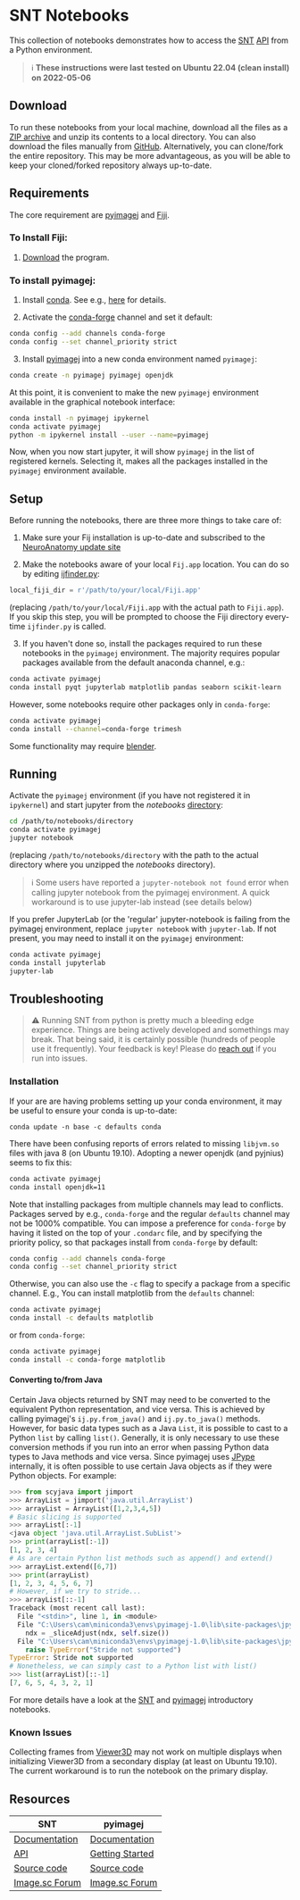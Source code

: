 # SNT Notebooks

This collection of notebooks demonstrates how to access the [SNT][] [API][] from a
Python environment.


> :information_source: **These instructions were last tested on Ubuntu 22.04 (clean install) on 2022-05-06**



## Download
To run these notebooks from your local machine, download all the files as a
[ZIP archive](https://kinolien.github.io/gitzip/?download=https://github.com/morphonets/SNT/tree/master/notebooks)
and unzip its contents to a local directory. You can also download the files
manually from [GitHub](https://github.com/morphonets/SNT/tree/master/notebooks).
Alternatively, you can clone/fork the entire repository. This may be more advantageous, as you will be able to keep your cloned/forked repository always up-to-date.


## Requirements
The core requirement are [pyimagej] and [Fiji](https://imagej.net/Fiji).

### To Install Fiji:

1. [Download](https://imagej.net/Fiji/Downloads) the program.

### To install pyimagej:

1. Install [conda](https://www.anaconda.com/distribution/). See e.g., [here][pyimagej]
   for details.

2. Activate the [conda-forge](https://conda-forge.org/) channel and set it default:

  ```bash
  conda config --add channels conda-forge
  conda config --set channel_priority strict
  ```

3. Install [pyimagej] into a new conda environment named `pyimagej`:

  ```bash
  conda create -n pyimagej pyimagej openjdk
  ```

  At this point, it is convenient to make the new `pyimagej` environment available
  in the graphical notebook interface:

  ```bash
  conda install -n pyimagej ipykernel
  conda activate pyimagej
  python -m ipykernel install --user --name=pyimagej
  ```

  Now, when you now start jupyter, it will show `pyimagej` in the list of
  registered kernels. Selecting it, makes all the packages installed in the
  `pyimagej` environment available.


## Setup
Before running the notebooks, there are three more things to take care of:

1. Make sure your Fij installation is up-to-date and subscribed to the
   [NeuroAnatomy update site](https://imagej.net/SNT#install)

2. Make the notebooks aware of your local `Fij.app` location. You can do so by
   editing [ijfinder.py](./ijfinder.py):

  ```python
  local_fiji_dir = r'/path/to/your/local/Fiji.app'
  ```
  (replacing `/path/to/your/local/Fiji.app` with the actual path to `Fiji.app`).
  If you skip this step, you will be prompted to choose the Fiji directory
  every-time `ijfinder.py` is called.

3. If you haven't done so, install the packages required to run these notebooks
   in the `pyimagej` environment. The majority requires popular packages
   available from the default anaconda channel, e.g.:

  ```bash
  conda activate pyimagej
  conda install pyqt jupyterlab matplotlib pandas seaborn scikit-learn
  ```

  However, some notebooks require other packages only in `conda-forge`:

  ```bash
  conda activate pyimagej
  conda install --channel=conda-forge trimesh
  ```
  Some functionality may require [blender](https://www.blender.org/download/).


## Running
Activate the `pyimagej` environment (if you have not registered it in `ipykernel`)
and start jupyter from the _notebooks_ [directory](./):

```bash
cd /path/to/notebooks/directory
conda activate pyimagej
jupyter notebook
```

(replacing `/path/to/notebooks/directory` with the path to the actual directory
where you unzipped the _notebooks_ directory).


> :information_source: Some users have reported a `jupyter-notebook not found` error when calling jupyter notebook from the pyimagej environment. A quick workaround is to use jupyter-lab instead (see details below)


If you prefer JupyterLab (or the 'regular' jupyter-notebook is failing from the pyimagej environment, replace
`jupyter notebook` with `jupyter-lab`. If not present, you may need to install it on the `pyimagej` environment:

```bash
conda activate pyimagej
conda install jupyterlab
jupyter-lab
```

## Troubleshooting

> :warning: Running SNT from python is pretty much a bleeding edge experience. Things are being actively developed and somethings may break. That being said, it is certainly possible (hundreds of people use it frequently). Your feedback is key! Please do [reach out](https://forum.image.sc/) if you run into issues.


### Installation
If your are are having problems setting up your conda environment, it may be useful
to ensure your conda is up-to-date:

```
conda update -n base -c defaults conda
```

There have been confusing reports of errors related to missing `libjvm.so` files
with java 8 (on Ubuntu 19.10). Adopting a newer openjdk (and pyjnius) seems to
fix this:

```bash
conda activate pyimagej
conda install openjdk=11
```

Note that installing packages from multiple channels may lead to conflicts.
Packages served by e.g., `conda-forge` and the regular `defaults` channel may
not be 1000% compatible. You can impose a preference for `conda-forge` by having
it listed on the top of your `.condarc` file, and by specifying the priority
policy, so that packages install from `conda-forge` by default:

```bash
conda config --add channels conda-forge
conda config --set channel_priority strict
```

Otherwise, you can also use the `-c` flag to specify a package from a specific
channel. E.g., You can install matplotlib from the `defaults` channel:

```bash
conda activate pyimagej
conda install -c defaults matplotlib
```
or from `conda-forge`:

```bash
conda activate pyimagej
conda install -c conda-forge matplotlib
```

#### Converting to/from Java
Certain Java objects returned by SNT may need to be converted to the equivalent Python
representation, and vice versa. This is achieved by calling pyimagej's `ij.py.from_java()` 
and `ij.py.to_java()` methods. However, for basic data types such as a Java `List`, it is possible to
cast to a Python `list` by calling `list()`. Generally, it is only necessary to use these conversion methods if you run
into an error when passing Python data types to Java methods and vice versa. Since pyimagej uses [JPype](https://github.com/jpype-project/jpype) internally, it is often possible to use certain Java objects as if
they were Python objects. For example:

```python
>>> from scyjava import jimport
>>> ArrayList = jimport('java.util.ArrayList')
>>> arrayList = ArrayList([1,2,3,4,5])
# Basic slicing is supported
>>> arrayList[:-1]
<java object 'java.util.ArrayList.SubList'>
>>> print(arrayList[:-1])
[1, 2, 3, 4]
# As are certain Python list methods such as append() and extend()
>>> arrayList.extend([6,7])
>>> print(arrayList)
[1, 2, 3, 4, 5, 6, 7]
# However, if we try to stride...
>>> arrayList[::-1]
Traceback (most recent call last):
  File "<stdin>", line 1, in <module>
  File "C:\Users\cam\miniconda3\envs\pyimagej-1.0\lib\site-packages\jpype\_jcollection.py", line 91, in __getitem__
    ndx = _sliceAdjust(ndx, self.size())
  File "C:\Users\cam\miniconda3\envs\pyimagej-1.0\lib\site-packages\jpype\_jcollection.py", line 65, in _sliceAdjust
    raise TypeError("Stride not supported")
TypeError: Stride not supported
# Nonetheless, we can simply cast to a Python list with list()
>>> list(arrayList)[::-1]
[7, 6, 5, 4, 3, 2, 1]
```

For more details have a look at the [SNT](./1_overview.ipynb) and
[pyimagej][pyimagej_intro] introductory notebooks.


### Known Issues

Collecting frames from [Viewer3D](https://morphonets.github.io/SNT/index.html?sc/fiji/snt/viewer/Viewer3D.html)
may not work on multiple displays when initializing Viewer3D from a secondary
display (at least on Ubuntu 19.10). The current workaround is to run the notebook
on the primary display.


## Resources


| SNT                                               | pyimagej                                               |
|---------------------------------------------------|--------------------------------------------------------|
| [Documentation][snt]                              | [Documentation][pyimagej]                              |
| [API]                                             | [Getting Started][pyimagej_intro]                      |
| [Source code](https://github.com/morphonets/SNT)  | [Source code](https://github.com/imagej/pyimagej)      |
| [Image.sc Forum](https://forum.image.sc/tag/snt/) | [Image.sc Forum](https://forum.image.sc/tag/pyimagej/) |


[snt]: https://imagej.net/SNT
[api]: https://morphonets.github.io/SNT
[pyimagej]: https://github.com/imagej/pyimagej
[pyimagej_intro]: https://nbviewer.jupyter.org/github/imagej/tutorials/blob/master/notebooks/1-Using-ImageJ/6-ImageJ-with-Python-Kernel.ipynb
